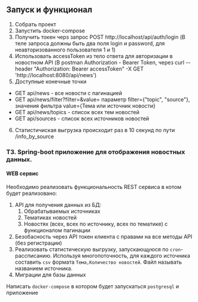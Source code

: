 ## Запуск и функционал
1. Собрать проект
2. Запустить docker-compose
3. Получить токен черз запрос POST http://localhost/api/auth/login (В теле запроса должны быть два поля login и password, для неавторизованного пользователя 1 и 1)
4. Использовать accessToken из тело ответа для авторизации в новостном API (В postman Authorization - Bearer Token, через  curl --header "Authorization: Bearer accessToken" -X GET 'http://localhost:8080/api/news')
5. Доступные конечные точки
- GET api/news - все новости с пагинацией
- GET api/news/filter?filter=&value= параметр filter={"topic", "source"}, значения фильтра value={Тема или источник новости}
- GET api/news/topics - список всех тем новостей
- GET api/sources - список всех источников новостей
6. Статистичиская выгрузка происходит раз в 10 секунд по пути /info_by_source 

### ТЗ. Spring-boot приложение для отображения новостных данных.

#### WEB сервис
Необходимо реализовать функциональность REST сервиса в котом будет реализовано:
1. API для получения данных из БД:
   1. Обрабатываемых источниках
   2. Тематиках новостей
   3. Новостях (всех, всех по источнику, всех по тематике) с функционалом пагинации
2. Безобасность через API токен клиента с правами на все методы API (без регистрации)
3. Реализовать статистическую выгрузку, запускающуюся по `cron`-рассписанию. Используя многопоточность, для каждого источника составить `csv` формата `Тема,Количество новостей`. Файл называть названием источника.
4. Миграции для базы данных

Написать `docker-compose` в котором будет запускаться `postgresql` и приложение
